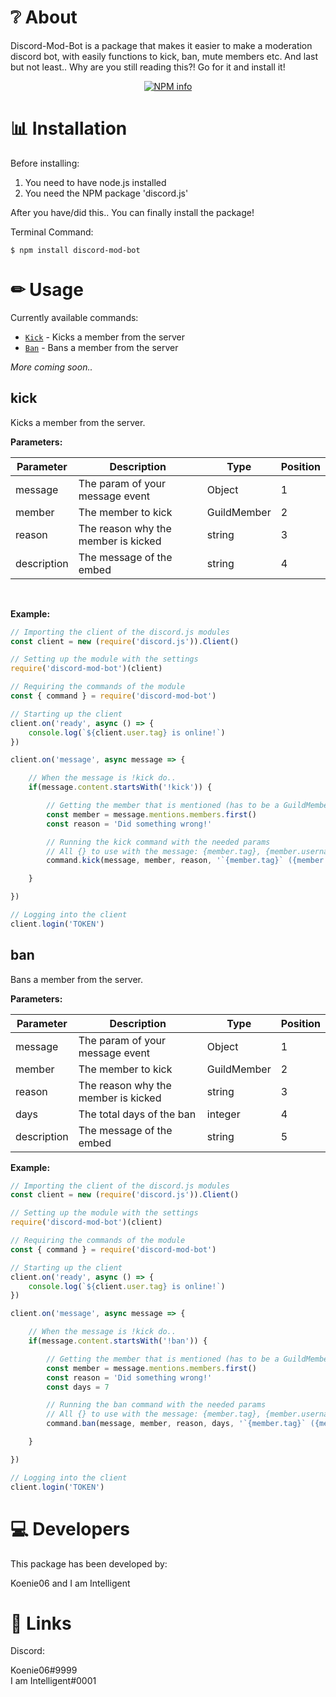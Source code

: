 # ❔ About

Discord-Mod-Bot is a package that makes it easier to make a moderation discord bot, with easily functions to kick, ban, mute members etc.
And last but not least.. Why are you still reading this?! Go for it and install it!

<div align="center">

<p>

<a  href="https://nodei.co/npm/discord-mod-bot/"><img  src="https://nodei.co/npm/discord-mod-bot.png?downloads=true&stars=true"  alt="NPM info"  /></a>

</p>

</div>

# 📊 Installation

Before installing:

1. You need to have node.js installed
2. You need the NPM package 'discord.js'

After you have/did this.. You can finally install the package!

Terminal Command:

```
$ npm install discord-mod-bot
```

# ✏ Usage

Currently available commands:

- [`Kick`](https://npmjs.com/package/discord-mod-bot#kick) - Kicks a member from the server
- [`Ban`](https://npmjs.com/package/discord-mod-bot#ban) - Bans a member from the server

*More coming soon..*

## kick

Kicks a member from the server.

**Parameters:**

| Parameter   | Description                         | Type        | Position |
|-------------|-------------------------------------|-------------|----------|
| message     | The param of your message event     | Object      | 1        |
| member      | The member to kick                  | GuildMember | 2        |
| reason      | The reason why the member is kicked | string      | 3        |
| description | The message of the embed            | string      | 4        |
<br>

**Example:**

```js
// Importing the client of the discord.js modules
const client = new (require('discord.js')).Client()

// Setting up the module with the settings
require('discord-mod-bot')(client)

// Requiring the commands of the module
const { command } = require('discord-mod-bot')

// Starting up the client
client.on('ready', async () => {
    console.log(`${client.user.tag} is online!`)
})

client.on('message', async message => {

    // When the message is !kick do..
    if(message.content.startsWith('!kick')) {

        // Getting the member that is mentioned (has to be a GuildMember not a User)
        const member = message.mentions.members.first()
        const reason = 'Did something wrong!'

        // Running the kick command with the needed params
        // All {} to use with the message: {member.tag}, {member.username}, {member.id}, {author}, {reason}
        command.kick(message, member, reason, '`{member.tag}` ({member.id}) was kicked by {author} with the reason {reason}')

    }

})

// Logging into the client
client.login('TOKEN')
```

## ban

Bans a member from the server.

**Parameters:**

| Parameter   | Description                         | Type        | Position |
|-------------|-------------------------------------|-------------|----------|
| message     | The param of your message event     | Object      | 1        |
| member      | The member to kick                  | GuildMember | 2        |
| reason      | The reason why the member is kicked | string      | 3        |
| days        | The total days of the ban           | integer     | 4        |
| description | The message of the embed            | string      | 5        |


**Example:**

```js
// Importing the client of the discord.js modules
const client = new (require('discord.js')).Client()

// Setting up the module with the settings
require('discord-mod-bot')(client)

// Requiring the commands of the module
const { command } = require('discord-mod-bot')

// Starting up the client
client.on('ready', async () => {
    console.log(`${client.user.tag} is online!`)
})

client.on('message', async message => {

    // When the message is !kick do..
    if(message.content.startsWith('!ban')) {

        // Getting the member that is mentioned (has to be a GuildMember not a User)
        const member = message.mentions.members.first()
        const reason = 'Did something wrong!'
        const days = 7

        // Running the ban command with the needed params
        // All {} to use with the message: {member.tag}, {member.username}, {member.id}, {author}, {reason}, {days}
        command.ban(message, member, reason, days, '`{member.tag}` ({member.id}) was banned by {author} with the reason {reason} for {days} days')

    }

})

// Logging into the client
client.login('TOKEN')
```


# 💻 Developers

This package has been developed by:

Koenie06 and I am Intelligent

# 📰 Links

Discord:

Koenie06#9999
<br>
I am Intelligent#0001